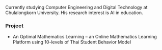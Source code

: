 Currently studying Computer Engineering and Digital Technology at Chulalongkorn University.
His research interest is AI in education.

### Project
- An Optimal Mathematics Learning – an Online Mathematics Learning Platform using 10-levels of Thai Student Behavior Model
